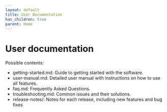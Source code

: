 ```yaml
---
layout: default
title: User Documentation
has_children: true
parent: Home
---
```


# User documentation

Possible contents:

- getting-started.md: Guide to getting started with the software.
- user-manual.md: Detailed user manual with instructions on how to use all features.
- faq.md: Frequently Asked Questions.
- troubleshooting.md: Common issues and their solutions.
- release-notes/: Notes for each release, including new features and bug fixes